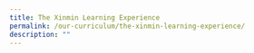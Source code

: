 ```yaml
---
title: The Xinmin Learning Experience
permalink: /our-curriculum/the-xinmin-learning-experience/
description: ""
---
```

